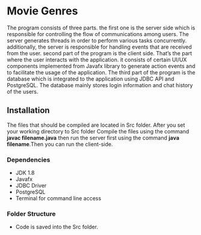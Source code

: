# Movie Genres

The program consists of three parts. the first one is the server side which is responsible for controlling the flow of communications among users. The server generates threads in order to perform various tasks concurrently. additionally, the server is responsible for handling events that are received from the user. second part of the program is the client side. That’s the part where the user interacts with the application. it consists of certain UI/UX components implemented from Javafx library to generate action events and to facilitate the usage of the application. The third part of the program is the database which is integrated to the application using JDBC API and PostgreSQL. The database mainly stores login information and chat history of the users. 

## Installation

The files that should be compiled are located in Src folder. After you set your working directory to Src folder Compile the files using the command **javac filename.java** then run the server first using the command **java filename**.Then you can run the client-side.

### Dependencies

* JDK 1.8
* Javafx
* JDBC Driver
* PostgreSQL
* Terminal for command line access

### Folder Structure

* Code is saved into the Src folder.


